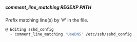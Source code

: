 ##### comment_line_matching REGEXP PATH

Prefix matching line(s) by '#' in the file.

```bash
@ Editing sshd_config
  - comment_line_matching 'UseDNS' /etc/ssh/sshd_config
```

